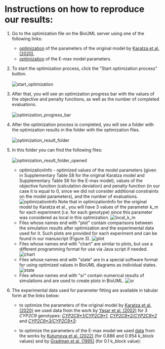 # Instructions on how to reproduce our results:

1. Go to the optimization file on the BioUML server using one of the following links:<br>
   * [optimization](https://sirius-web.org/bioumlweb/#de=data/Collaboration%20(git)/CYP2C9_losartan_metabolism/Data/Optimizations/optimization%20for%20initial%20model) of the parameters of the original model by [Karatza et al. (2020)](https://doi.org/10.1111/bcpt.13321),<br>
   * [optimization](https://sirius-web.org/bioumlweb/#de=data/Collaboration%20(git)/CYP2C9_losartan_metabolism/Data/Optimizations/optimization%20for%20E-max%20model) of the E-max model parameters.

2. To start the optimization process, click the ”Start optimization process” button.
<br/><br/>
![start_optimization](https://github.com/DBgentech2023sirius/CYP2C9/blob/master/Pictures/Pictures%20of%20instructions/start_optimization.png?raw=true)

3. After that, you will see an optimization progress bar with the values of the objective and penalty functions, as well as the number of completed evaluations.
<br/><br/>
![optimization_progress_bar](https://github.com/DBgentech2023sirius/CYP2C9/blob/master/Pictures/Pictures%20of%20instructions/optimization_progress_bar.png?raw=true)

4. After the optimization process is completed, you will see a folder with the optimization results in the folder with the optimization files.
<br/><br/>
![optimization_result_folder](https://github.com/DBgentech2023sirius/CYP2C9/blob/master/Pictures/Pictures%20of%20instructions/optimization_result_folder.png?raw=true)

5. In this folder you can find the following files:
<br/><br/>
![optimization_result_folder_opened](https://github.com/DBgentech2023sirius/CYP2C9/blob/master/Pictures/Pictures%20of%20instructions/optimization_result_folder_opened.png?raw=true)

   * optimizationInfo - optimized values of the model parameters (given in Supplementary Table S8 for the original Karatza model and Supplementary Table S6 for the E-max model), values of the objective function (calculation deviation) and penalty function (in our case it is equal to 0, since we did not consider additional constraints on the model parameters), and the number of evaluations.
   ![optimizationInfo](https://github.com/DBgentech2023sirius/CYP2C9/blob/master/Pictures/Pictures%20of%20instructions/optimizationInfo.png?raw=true)
   Note that in optimizationInfo for the original model by Karatza et al., you will have 3 values of the parameter _k_m_ for each experiment (i.e. for each genotype) since this parameter was considered as local in this optimization.
   ![local_k_m](https://github.com/DBgentech2023sirius/CYP2C9/blob/master/Pictures/Pictures%20of%20instructions/local_k_m.png?raw=true)
   * Files whose names end with "plot" contain comparisons between the simulation results after optimization and the experimental data used for it. Such plots are provided for each experiment and can be found in our manuscript (Figure 3).
   ![plot](https://github.com/DBgentech2023sirius/CYP2C9/blob/master/Pictures/Pictures%20of%20instructions/plot.png?raw=true)
   * Files whose names end with "chart" are similar to plots, but use a different programming format for use via Java script if needed.
   ![chart](https://github.com/DBgentech2023sirius/CYP2C9/blob/master/Pictures/Pictures%20of%20instructions/chart.png?raw=true)
   * Files whose names end with "state" are in a special software format for using optimized values ​​in BioUML diagrams as individual states.<br>
   ![state](https://github.com/DBgentech2023sirius/CYP2C9/blob/master/Pictures/Pictures%20of%20instructions/state.png?raw=true)
   * Files whose names end with "sr" contain numerical results of simulations and are used to create plots in BioUML.
   ![sr](https://github.com/DBgentech2023sirius/CYP2C9/blob/master/Pictures/Pictures%20of%20instructions/sr.png?raw=true)

6. The experimental data used for parameter fitting are available in tabular form at the links below:<br>
   * to optimize the parameters of the original model by [Karatza et al. (2020)](https://doi.org/10.1111/bcpt.13321) we used data from the work by [Yasar et al. (2002)](https://doi.org/10.1067/mcp.2002.121216) for 3 _CYP2C9_ genotypes: [_CYP2C9\*1/CYP2C9\*1_](https://sirius-web.org/bioumlweb/#de=data/Collaboration%20(git)/CYP2C9_losartan_metabolism/Data/Experimental%20data/Yasar2002%20-%20ExpData_CYP2C9*1_CYP2C9*1), [_CYP2C9\*2/CYP2C9\*2_](https://sirius-web.org/bioumlweb/#de=data/Collaboration%20(git)/CYP2C9_losartan_metabolism/Data/Experimental%20data/Yasar2002%20-%20ExpData_CYP2C9*2_CYP2C9*2) and [_CYP2C9\*3/CYP2C9\*3_](https://sirius-web.org/bioumlweb/#de=data/Collaboration%20(git)/CYP2C9_losartan_metabolism/Data/Experimental%20data/Yasar2002%20-%20ExpData_CYP2C9*3_CYP2C9*3):

   * to optimize the parameters  of the E-max model we used [data](https://sirius-web.org/bioumlweb/#de=data/Collaboration%20(git)/CYP2C9_losartan_metabolism/Data/Experimental%20data/Data%20for%20E-max%20model%20validation) from the works by [Kutumova et al. (2022)](https://doi.org/10.3389/fphys.2022.1070115) (for 0.886 and 0.954 k_block values) and by [Gradman et al. (1995)](https://doi.org/10.1161/01.hyp.25.6.1345) (for 0.1 k_block value):



